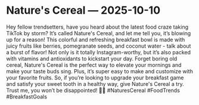 # Nature's Cereal — 2025-10-10

Hey fellow trendsetters, have you heard about the latest food craze taking TikTok by storm? It’s called Nature's Cereal, and let me tell you, it’s blowing up for a reason! This colorful and refreshing breakfast bowl is made with juicy fruits like berries, pomegranate seeds, and coconut water - talk about a burst of flavor! Not only is it totally Instagram-worthy, but it’s also packed with vitamins and antioxidants to kickstart your day. Forget boring old cereal, Nature's Cereal is the perfect way to elevate your mornings and make your taste buds sing. Plus, it’s super easy to make and customize with your favorite fruits. So, if you’re looking to upgrade your breakfast game and satisfy your sweet tooth in a healthy way, give Nature's Cereal a try. Trust me, you won’t be disappointed! 🍓🥥 #NaturesCereal #FoodTrends #BreakfastGoals